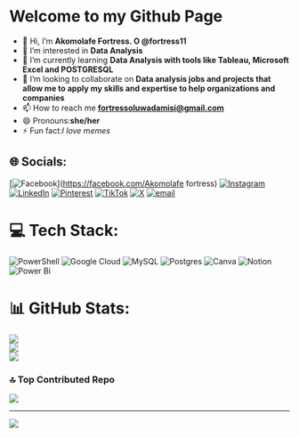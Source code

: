 # Welcome to my Github Page
- 👋 Hi, I’m **Akomolafe Fortress. O @fortress11**
- 👀 I’m interested in **Data Analysis**
- 🌱 I’m currently learning **Data Analysis with tools like Tableau, Microsoft Excel and POSTGRESQL**
- 💞️ I’m looking to collaborate on **Data analysis jobs and projects that allow me to apply my skills and expertise to help organizations and companies**
- 📫 How to reach me **fortressoluwadamisi@gmail.com**
- 😄 Pronouns:**she/her**
- ⚡ Fun fact:*I love memes*

## 🌐 Socials:
[![Facebook](https://img.shields.io/badge/Facebook-%231877F2.svg?logo=Facebook&logoColor=white)](https://facebook.com/Akomolafe fortress) [![Instagram](https://img.shields.io/badge/Instagram-%23E4405F.svg?logo=Instagram&logoColor=white)](https://instagram.com/Simply_fortress) [![LinkedIn](https://img.shields.io/badge/LinkedIn-%230077B5.svg?logo=linkedin&logoColor=white)](https://linkedin.com/in/https://www.linkedin.com/in/akomolafe-fortress-249905349?trk=contact-info) [![Pinterest](https://img.shields.io/badge/Pinterest-%23E60023.svg?logo=Pinterest&logoColor=white)](https://pinterest.com/Fortressoluwadamisi) [![TikTok](https://img.shields.io/badge/TikTok-%23000000.svg?logo=TikTok&logoColor=white)](https://tiktok.com/@For_tress) [![X](https://img.shields.io/badge/X-black.svg?logo=X&logoColor=white)](https://x.com/@fortressoluwada) [![email](https://img.shields.io/badge/Email-D14836?logo=gmail&logoColor=white)](mailto:Fortressoluwadamisi@gmail.com) 

# 💻 Tech Stack:
![PowerShell](https://img.shields.io/badge/PowerShell-%235391FE.svg?style=for-the-badge&logo=powershell&logoColor=white) ![Google Cloud](https://img.shields.io/badge/GoogleCloud-%234285F4.svg?style=for-the-badge&logo=google-cloud&logoColor=white) ![MySQL](https://img.shields.io/badge/mysql-4479A1.svg?style=for-the-badge&logo=mysql&logoColor=white) ![Postgres](https://img.shields.io/badge/postgres-%23316192.svg?style=for-the-badge&logo=postgresql&logoColor=white) ![Canva](https://img.shields.io/badge/Canva-%2300C4CC.svg?style=for-the-badge&logo=Canva&logoColor=white) ![Notion](https://img.shields.io/badge/Notion-%23000000.svg?style=for-the-badge&logo=notion&logoColor=white) ![Power Bi](https://img.shields.io/badge/power_bi-F2C811?style=for-the-badge&logo=powerbi&logoColor=black)
# 📊 GitHub Stats:
![](https://github-readme-stats.vercel.app/api?username=Fortress11&theme=swift&hide_border=false&include_all_commits=true&count_private=false)<br/>
![](https://nirzak-streak-stats.vercel.app/?user=Fortress11&theme=swift&hide_border=false)<br/>
![](https://github-readme-stats.vercel.app/api/top-langs/?username=Fortress11&theme=swift&hide_border=false&include_all_commits=true&count_private=false&layout=compact)

### 🔝 Top Contributed Repo
![](https://github-contributor-stats.vercel.app/api?username=Fortress11&limit=5&theme=dark&combine_all_yearly_contributions=true)

---
[![](https://visitcount.itsvg.in/api?id=Fortress11&icon=0&color=0)](https://visitcount.itsvg.in)

<!-- Proudly created with GPRM ( https://gprm.itsvg.in ) -->
